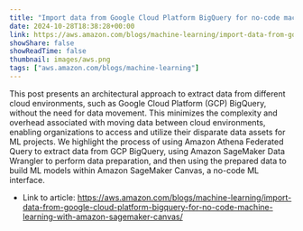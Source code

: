 ```yaml
---
title: "Import data from Google Cloud Platform BigQuery for no-code machine learning with Amazon SageMaker Canvas"
date: 2024-10-28T18:38:28+00:00
link: https://aws.amazon.com/blogs/machine-learning/import-data-from-google-cloud-platform-bigquery-for-no-code-machine-learning-with-amazon-sagemaker-canvas/
showShare: false
showReadTime: false
thumbnail: images/aws.png
tags: ["aws.amazon.com/blogs/machine-learning"]
---
```

This post presents an architectural approach to extract data from different cloud environments, such as Google Cloud Platform (GCP) BigQuery, without the need for data movement. This minimizes the complexity and overhead associated with moving data between cloud environments, enabling organizations to access and utilize their disparate data assets for ML projects. We highlight the process of using Amazon Athena Federated Query to extract data from GCP BigQuery, using Amazon SageMaker Data Wrangler to perform data preparation, and then using the prepared data to build ML models within Amazon SageMaker Canvas, a no-code ML interface.

- Link to article: https://aws.amazon.com/blogs/machine-learning/import-data-from-google-cloud-platform-bigquery-for-no-code-machine-learning-with-amazon-sagemaker-canvas/